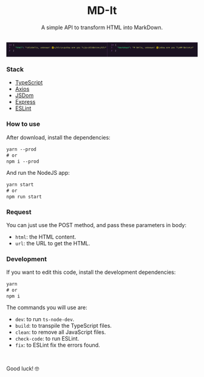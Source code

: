 <h1 align="center">MD-It</h1>
<p align="center">A simple API to transform HTML into MarkDown.</p>

<br/>

<img  align="center" src="./static/example.png">

### Stack

- [TypeScript](https://www.typescriptlang.org/)
- [Axios](https://axios-http.com/docs/intro)
- [JSDom](https://www.npmjs.com/package/jsdom)
- [Express](https://expressjs.com/)
- [ESLint](https://eslint.org/)

### How to use

After download, install the dependencies:

```
yarn --prod
# or
npm i --prod
```

And run the NodeJS app:

```
yarn start
# or
npm run start
```

### Request

You can just use the POST method, and pass these parameters in body:

- `html`: the HTML content.
- `url`: the URL to get the HTML.

### Development

If you want to edit this code, install the development dependencies:

```
yarn
# or
npm i
```

The commands you will use are:

- `dev`: to run `ts-node-dev`.
- `build`: to transpile the TypeScript files.
- `clean`: to remove all JavaScript files.
- `check-code`: to run ESLint.
- `fix`: to ESLint fix the errors found.

<br>

Good luck! 🤓
